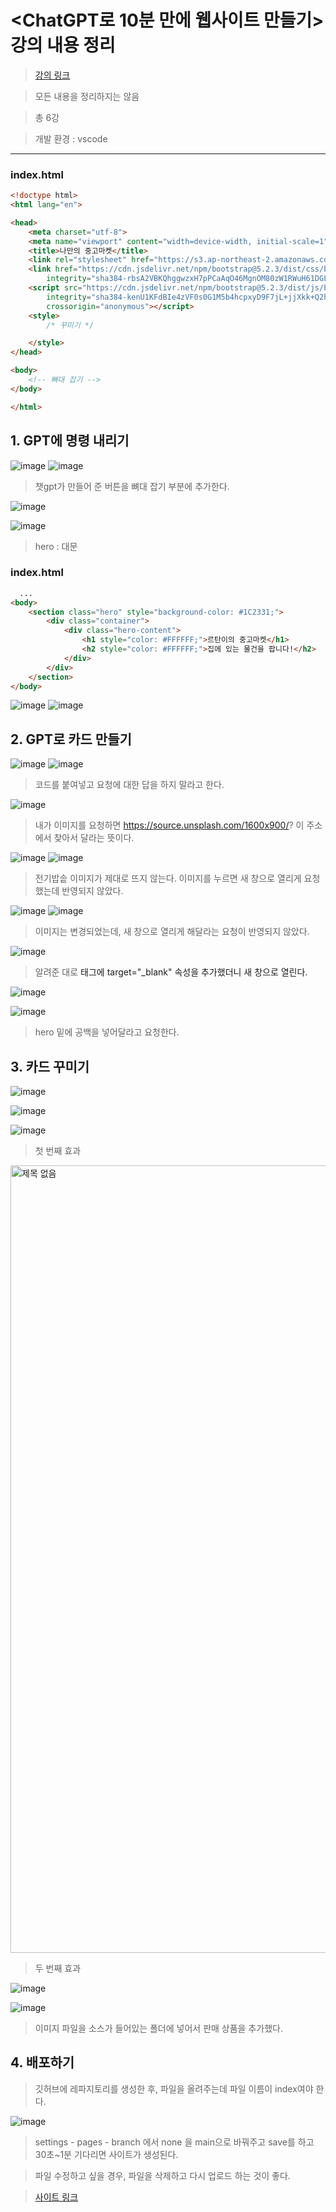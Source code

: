 
# <ChatGPT로 10분 만에 웹사이트 만들기> 강의 내용 정리
>[강의 링크](https://spartacodingclub.kr/online/special/chatgpt)

> 모든 내용을 정리하지는 않음

> 총 6강

> 개발 환경 : vscode

---

### index.html
~~~html
<!doctype html>
<html lang="en">

<head>
    <meta charset="utf-8">
    <meta name="viewport" content="width=device-width, initial-scale=1">
    <title>나만의 중고마켓</title>
    <link rel="stylesheet" href="https://s3.ap-northeast-2.amazonaws.com/materials.spartacodingclub.kr/easygpt/default.css">
    <link href="https://cdn.jsdelivr.net/npm/bootstrap@5.2.3/dist/css/bootstrap.min.css" rel="stylesheet"
        integrity="sha384-rbsA2VBKQhggwzxH7pPCaAqO46MgnOM80zW1RWuH61DGLwZJEdK2Kadq2F9CUG65" crossorigin="anonymous">
    <script src="https://cdn.jsdelivr.net/npm/bootstrap@5.2.3/dist/js/bootstrap.bundle.min.js"
        integrity="sha384-kenU1KFdBIe4zVF0s0G1M5b4hcpxyD9F7jL+jjXkk+Q2h455rYXK/7HAuoJl+0I4"
        crossorigin="anonymous"></script>
    <style>
        /* 꾸미기 */

    </style>
</head>

<body>
    <!-- 뼈대 잡기 -->
</body>

</html>
~~~

## 1. GPT에 명령 내리기

![image](https://user-images.githubusercontent.com/106478906/233788570-21783f95-b73c-47e3-83b0-eae84c386719.png)
![image](https://user-images.githubusercontent.com/106478906/233788599-e2866450-0fa1-4634-ab59-02418cb7aedd.png)
> 챗gpt가 만들어 준 버튼을 뼈대 잡기 부분에 추가한다.

![image](https://user-images.githubusercontent.com/106478906/233788674-30796387-461b-4e3f-a1af-6f86ba95bdb0.png)

![image](https://user-images.githubusercontent.com/106478906/233788941-9fdffc7e-96dd-4e10-9434-8506e27baca1.png)
> hero : 대문

### index.html
~~~html
  ...
<body>
    <section class="hero" style="background-color: #1C2331;">
        <div class="container">
            <div class="hero-content">
                <h1 style="color: #FFFFFF;">르탄이의 중고마켓</h1>
                <h2 style="color: #FFFFFF;">집에 있는 물건을 팝니다!</h2>
            </div>
        </div>
    </section>
</body>
~~~
![image](https://user-images.githubusercontent.com/106478906/233789296-38da2fbb-dde9-4378-a893-4bfd354e2d9c.png)
![image](https://user-images.githubusercontent.com/106478906/233789387-ae6dfad2-2287-4a37-bab3-7762ee643ec0.png)

## 2. GPT로 카드 만들기

![image](https://user-images.githubusercontent.com/106478906/233789419-4b388b22-f261-4033-9dae-2df959a9c4e7.png)
![image](https://user-images.githubusercontent.com/106478906/233789556-29405eb4-22ef-4764-a9bd-4078c81692f2.png)

> 코드를 붙여넣고 요청에 대한 답을 하지 말라고 한다.

![image](https://user-images.githubusercontent.com/106478906/233789716-a248479c-3d1c-45d6-8ce1-d3fb30e7ec05.png)

> 내가 이미지를 요청하면 https://source.unsplash.com/1600x900/? 이 주소에서 찾아서 달라는 뜻이다.

![image](https://user-images.githubusercontent.com/106478906/233821495-61b181ec-0ec8-4647-8d2e-ba25b809b4ea.png)
![image](https://user-images.githubusercontent.com/106478906/233821552-26a43792-330c-4434-9f74-0094d3776e92.png)

> 전기밥솥 이미지가 제대로 뜨지 않는다.
> 이미지를 누르면 새 창으로 열리게 요청했는데 반영되지 않았다.

![image](https://user-images.githubusercontent.com/106478906/233821744-5aebb386-df08-47dc-90b2-3aa2fcf17756.png)
![image](https://user-images.githubusercontent.com/106478906/233821752-1de977d7-7996-4665-acc6-545bd4ea7fe8.png)

> 이미지는 변경되었는데, 새 창으로 열리게 해달라는 요청이 반영되지 않았다.

![image](https://user-images.githubusercontent.com/106478906/233822469-5f8973e9-e49a-4c2b-8a5c-1e859ae3da51.png)

> 알려준 대로 <a>태그에 target="_blank" 속성을 추가했더니 새 창으로 열린다.
    
![image](https://user-images.githubusercontent.com/106478906/233823805-2713813e-7a27-413e-8b71-31937921078f.png)

![image](https://user-images.githubusercontent.com/106478906/233823822-7e0ce4de-5c09-40c7-a81b-6852b4c22741.png)

> hero 밑에 공백을 넣어달라고 요청한다.
    
## 3. 카드 꾸미기

![image](https://user-images.githubusercontent.com/106478906/233823885-fcb1ee5f-d749-4f8f-9c6a-2190037162ea.png)

![image](https://user-images.githubusercontent.com/106478906/233823980-c74ee528-376b-4925-b3c0-86f00d3a6e7d.png)

![image](https://user-images.githubusercontent.com/106478906/233823989-596acdf2-38cf-47e7-bc6a-b506fd68cbdb.png)

> 첫 번째 효과
<img width="1260" alt="제목 없음" src="https://user-images.githubusercontent.com/106478906/233824087-2f7b004d-2aff-4f13-9ed2-36463f81ad0b.png">

> 두 번째 효과
    
![image](https://user-images.githubusercontent.com/106478906/233824393-714d71b9-7c89-403e-83fd-5284c1338d23.png)

![image](https://user-images.githubusercontent.com/106478906/233824456-acb82d55-1316-4c56-a7d7-ac3fe4440cef.png)

> 이미지 파일을 소스가 들어있는 폴더에 넣어서 판매 상품을 추가했다.
    
## 4. 배포하기

> 깃허브에 레파지토리를 생성한 후, 파일을 올려주는데 파일 이름이 index여야 한다.
    
![image](https://user-images.githubusercontent.com/106478906/233824980-5b397f7b-58d9-4e4a-9118-618744ebbb4d.png)

> settings - pages - branch 에서 none 을 main으로 바꿔주고 save를 하고 30초~1분 기다리면 사이트가 생성된다.
    
> 파일 수정하고 싶을 경우, 파일을 삭제하고 다시 업로드 하는 것이 좋다.
    
> [사이트 링크](https://izzy1202.github.io/SpartaCoding/)
